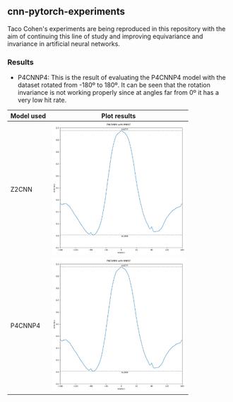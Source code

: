 <!-- ABOUT THE PROJECT -->
## cnn-pytorch-experiments

Taco Cohen's experiments are being reproduced in this repository with the aim of continuing this line of study and improving equivariance and invariance in artificial neural networks.

### Results

* P4CNNP4: This is the result of evaluating the P4CNNP4 model with the dataset rotated from -180º to 180º. It can be seen that the rotation invariance is not working properly 
since at angles far from 0º it has a very low hit rate.

    

| Model used | Plot results                                             |
|------------|----------------------------------------------------------|
| Z2CNN      | <img src="./evaluation/eval360P4CNNP4.png" height="300"> |
| P4CNNP4    | <img src="./evaluation/eval360P4CNNP4.png" height="300"> |
    
